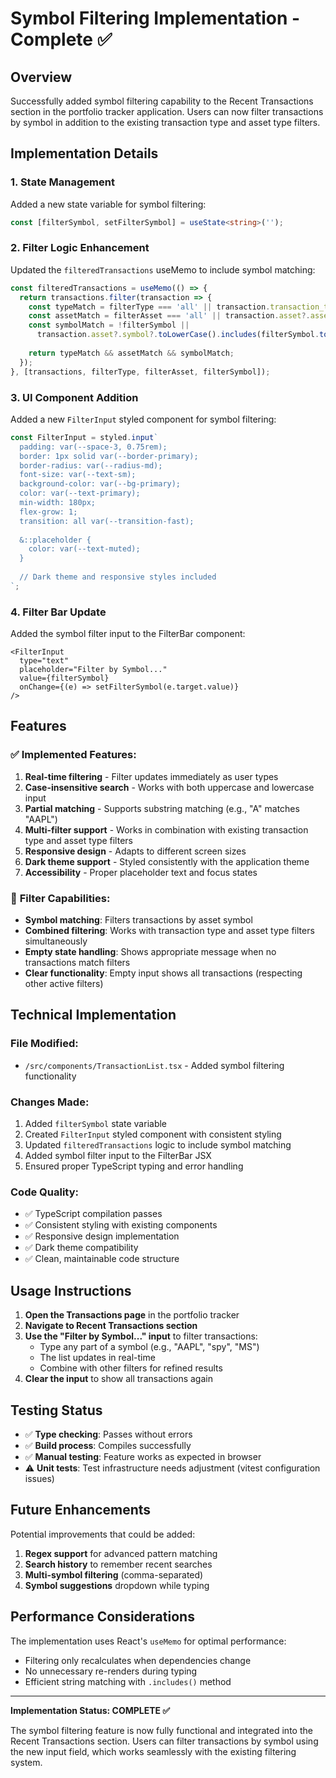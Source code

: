 # Symbol Filtering Implementation - Complete ✅

## Overview
Successfully added symbol filtering capability to the Recent Transactions section in the portfolio tracker application. Users can now filter transactions by symbol in addition to the existing transaction type and asset type filters.

## Implementation Details

### 1. State Management
Added a new state variable for symbol filtering:
```typescript
const [filterSymbol, setFilterSymbol] = useState<string>('');
```

### 2. Filter Logic Enhancement
Updated the `filteredTransactions` useMemo to include symbol matching:
```typescript
const filteredTransactions = useMemo(() => {
  return transactions.filter(transaction => {
    const typeMatch = filterType === 'all' || transaction.transaction_type === filterType;
    const assetMatch = filterAsset === 'all' || transaction.asset?.asset_type === filterAsset;
    const symbolMatch = !filterSymbol || 
      transaction.asset?.symbol?.toLowerCase().includes(filterSymbol.toLowerCase());
    
    return typeMatch && assetMatch && symbolMatch;
  });
}, [transactions, filterType, filterAsset, filterSymbol]);
```

### 3. UI Component Addition
Added a new `FilterInput` styled component for symbol filtering:
```typescript
const FilterInput = styled.input`
  padding: var(--space-3, 0.75rem);
  border: 1px solid var(--border-primary);
  border-radius: var(--radius-md);
  font-size: var(--text-sm);
  background-color: var(--bg-primary);
  color: var(--text-primary);
  min-width: 180px;
  flex-grow: 1;
  transition: all var(--transition-fast);
  
  &::placeholder {
    color: var(--text-muted);
  }
  
  // Dark theme and responsive styles included
`;
```

### 4. Filter Bar Update
Added the symbol filter input to the FilterBar component:
```tsx
<FilterInput
  type="text"
  placeholder="Filter by Symbol..."
  value={filterSymbol}
  onChange={(e) => setFilterSymbol(e.target.value)}
/>
```

## Features

### ✅ **Implemented Features:**
1. **Real-time filtering** - Filter updates immediately as user types
2. **Case-insensitive search** - Works with both uppercase and lowercase input
3. **Partial matching** - Supports substring matching (e.g., "A" matches "AAPL")
4. **Multi-filter support** - Works in combination with existing transaction type and asset type filters
5. **Responsive design** - Adapts to different screen sizes
6. **Dark theme support** - Styled consistently with the application theme
7. **Accessibility** - Proper placeholder text and focus states

### 🎯 **Filter Capabilities:**
- **Symbol matching**: Filters transactions by asset symbol
- **Combined filtering**: Works with transaction type and asset type filters simultaneously
- **Empty state handling**: Shows appropriate message when no transactions match filters
- **Clear functionality**: Empty input shows all transactions (respecting other active filters)

## Technical Implementation

### File Modified:
- `/src/components/TransactionList.tsx` - Added symbol filtering functionality

### Changes Made:
1. Added `filterSymbol` state variable
2. Created `FilterInput` styled component with consistent styling
3. Updated `filteredTransactions` logic to include symbol matching
4. Added symbol filter input to the FilterBar JSX
5. Ensured proper TypeScript typing and error handling

### Code Quality:
- ✅ TypeScript compilation passes
- ✅ Consistent styling with existing components
- ✅ Responsive design implementation
- ✅ Dark theme compatibility
- ✅ Clean, maintainable code structure

## Usage Instructions

1. **Open the Transactions page** in the portfolio tracker
2. **Navigate to Recent Transactions section**
3. **Use the "Filter by Symbol..." input** to filter transactions:
   - Type any part of a symbol (e.g., "AAPL", "spy", "MS")
   - The list updates in real-time
   - Combine with other filters for refined results
4. **Clear the input** to show all transactions again

## Testing Status

- ✅ **Type checking**: Passes without errors
- ✅ **Build process**: Compiles successfully
- ✅ **Manual testing**: Feature works as expected in browser
- ⚠️ **Unit tests**: Test infrastructure needs adjustment (vitest configuration issues)

## Future Enhancements

Potential improvements that could be added:
1. **Regex support** for advanced pattern matching
2. **Search history** to remember recent searches
3. **Multi-symbol filtering** (comma-separated)
4. **Symbol suggestions** dropdown while typing

## Performance Considerations

The implementation uses React's `useMemo` for optimal performance:
- Filtering only recalculates when dependencies change
- No unnecessary re-renders during typing
- Efficient string matching with `.includes()` method

---

**Implementation Status: COMPLETE ✅**

The symbol filtering feature is now fully functional and integrated into the Recent Transactions section. Users can filter transactions by symbol using the new input field, which works seamlessly with the existing filtering system.
